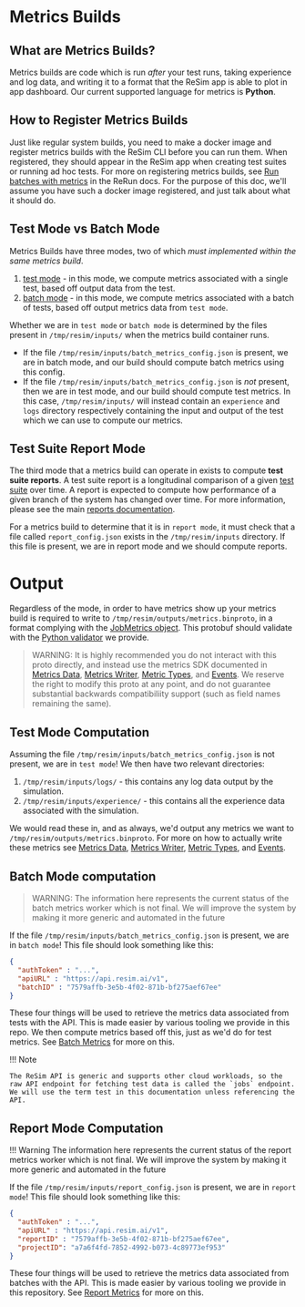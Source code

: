 # Metrics Builds

## What are Metrics Builds?

Metrics builds are code which is run *after* your test runs, taking experience and log data, and writing it to a format that the ReSim app is able to plot in app dashboard. Our current supported language for metrics is **Python**.

## How to Register Metrics Builds

Just like regular system builds, you need to make a docker image and register metrics builds with the ReSim CLI before you can run them. When registered, they should appear in the ReSim app when creating test suites or running ad hoc tests. For more on registering metrics builds, see [Run batches with metrics](https://docs.resim.ai/setup/metrics-builds/) in the ReRun docs. For the purpose of this doc, we'll assume you have such a docker image registered, and just talk about what it should do.

## Test Mode vs Batch Mode

Metrics Builds have three modes, two of which *must implemented within the same metrics build*.

1. [test mode](#test-mode-computation) - in this mode, we compute metrics associated with a single test, based off output data from the test.
2. [batch mode](#batch-mode-computation) - in this mode, we compute metrics associated with a batch of tests, based off output metrics data from `test mode`. 

Whether we are in `test mode` or `batch mode` is determined by the files present in `/tmp/resim/inputs/` when the metrics build container runs.

- If the file `/tmp/resim/inputs/batch_metrics_config.json` is present, we are in batch mode, and our build should compute batch metrics using this config.
- If the file `/tmp/resim/inputs/batch_metrics_config.json` is *not* present, then we are in test mode, and our build should compute test metrics. In this case, `/tmp/resim/inputs/` will instead contain an `experience` and `logs` directory respectively containing the input and output of the test which we can use to compute our metrics.

## Test Suite Report Mode

The third mode that a metrics build can operate in exists to compute **test suite reports**. A test suite report is a longitudinal comparison of a given [test suite](https://docs.resim.ai/setup/test-suites) over time. A report is expected to compute how performance of a given branch of the system has changed over time. For more information, please see the main [reports documentation](https://docs.resim.ai/setup/reports).

For a metrics build to determine that it is in `report mode`, it must check that a file called `report_config.json` exists in the `/tmp/resim/inputs` directory. If this file is present, we are in report mode and we should compute reports.

# Output

Regardless of the mode, in order to have metrics show up your metrics build is required to write to `/tmp/resim/outputs/metrics.binproto`, in a format complying with the [JobMetrics object](https://github.com/resim-ai/open-core/blob/main/resim/metrics/proto/metrics.proto). This protobuf should validate with the [Python validator](https://github.com/resim-ai/open-core/blob/main/resim/metrics/proto/validate_metrics_proto.py) we provide.

> WARNING:
> It is highly recommended you do not interact with this proto directly, and instead use the metrics SDK documented in [Metrics Data](./metrics_data.md), [Metrics Writer](./metrics_writer.md), [Metric Types](./metric_types.md), and [Events](./events.md). We reserve the right to modify this proto at any point, and do not guarantee substantial backwards compatibiliity support (such as field names remaining the same).
 
## Test Mode Computation

Assuming the file `/tmp/resim/inputs/batch_metrics_config.json` is not present, we are in `test mode`! We then have two relevant directories:

1. `/tmp/resim/inputs/logs/` - this contains any log data output by the simulation.
2. `/tmp/resim/inputs/experience/` - this contains all the experience data associated with the simulation.

We would read these in, and as always, we'd output any metrics we want to `/tmp/resim/outputs/metrics.binproto`. For more on how to actually write these metrics see [Metrics Data](./metrics_data.md), [Metrics Writer](./metrics_writer.md), [Metric Types](./metric_types.md), and [Events](./events.md).

## Batch Mode computation

> WARNING:
> The information here represents the current status of the batch metrics worker which is not final. We will improve the system by making it more generic and automated in the future

If the file `/tmp/resim/inputs/batch_metrics_config.json` is present, we are in `batch mode`! This file should look something like this:

```json
{
  "authToken" : "...",
  "apiURL" : "https://api.resim.ai/v1",
  "batchID" : "7579affb-3e5b-4f02-871b-bf275aef67ee"
}
```

These four things will be used to retrieve the metrics data associated from tests with the API. This is made easier by various tooling we provide in this repo. We then compute metrics based off this, just as we'd do for test metrics. See [Batch Metrics](./batch_metrics.md) for more on this.

!!! Note

    The ReSim API is generic and supports other cloud workloads, so the raw API endpoint for fetching test data is called the `jobs` endpoint. We will use the term test in this documentation unless referencing the API.


## Report Mode Computation

!!! Warning
    The information here represents the current status of the report metrics worker which is not final. We will improve the system by making it more generic and automated in the future

If the file `/tmp/resim/inputs/report_config.json` is present, we are in `report mode`! This file should look something like this:

```json
{
  "authToken" : "...",
  "apiURL" : "https://api.resim.ai/v1",
  "reportID" : "7579affb-3e5b-4f02-871b-bf275aef67ee",
  "projectID": "a7a6f4fd-7852-4992-b073-4c89773ef953"
}
```

These four things will be used to retrieve the metrics data associated from batches with the API. This is made easier by various tooling we provide in this repository. See [Report Metrics](./report_metrics.md) for more on this.
